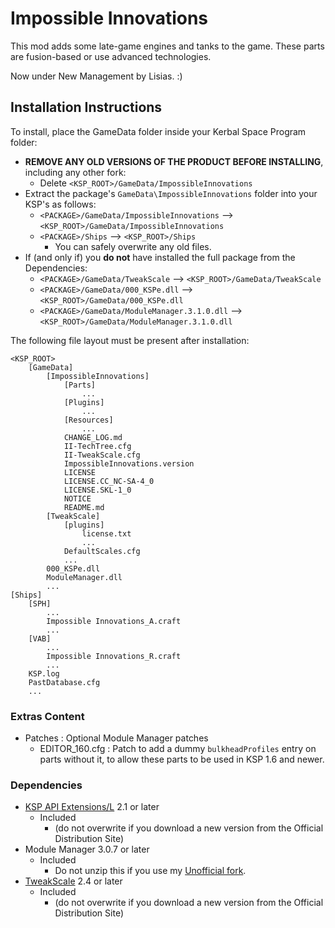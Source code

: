 # Impossible Innovations

This mod adds some late-game engines and tanks to the game. These parts are fusion-based or use advanced technologies.

Now under New Management by Lisias. :)


## Installation Instructions

To install, place the GameData folder inside your Kerbal Space Program folder:

* **REMOVE ANY OLD VERSIONS OF THE PRODUCT BEFORE INSTALLING**, including any other fork:
	+ Delete `<KSP_ROOT>/GameData/ImpossibleInnovations`
* Extract the package's `GameData\ImpossibleInnovations` folder into your KSP's as follows:
	+ `<PACKAGE>/GameData/ImpossibleInnovations` --> `<KSP_ROOT>/GameData/ImpossibleInnovations`
	+ `<PACKAGE>/Ships` --> `<KSP_ROOT>/Ships`
		- You can safely overwrite any old files.
* If (and only if) you **do not** have installed the full package from the Dependencies:
	+ `<PACKAGE>/GameData/TweakScale` --> `<KSP_ROOT>/GameData/TweakScale`
	+ `<PACKAGE>/GameData/000_KSPe.dll` --> `<KSP_ROOT>/GameData/000_KSPe.dll`
	+ `<PACKAGE>/GameData/ModuleManager.3.1.0.dll` --> `<KSP_ROOT>/GameData/ModuleManager.3.1.0.dll`

The following file layout must be present after installation:

```
<KSP_ROOT>
	[GameData]
		[ImpossibleInnovations]
			[Parts]
				...
			[Plugins]
				...
			[Resources]
				...
			CHANGE_LOG.md
			II-TechTree.cfg
			II-TweakScale.cfg
			ImpossibleInnovations.version
			LICENSE
			LICENSE.CC_NC-SA-4_0
			LICENSE.SKL-1_0
			NOTICE
			README.md
		[TweakScale]
			[plugins]
				license.txt
				...
			DefaultScales.cfg
			...
		000_KSPe.dll
		ModuleManager.dll
		...
[Ships]
	[SPH]
		...
		Impossible Innovations_A.craft
		...
	[VAB]
		...
		Impossible Innovations_R.craft
		...
	KSP.log
	PastDatabase.cfg
	...
```

### Extras Content

* Patches : Optional Module Manager patches
	+ EDITOR_160.cfg : Patch to add a dummy `bulkheadProfiles` entry on parts without it, to allow these parts to be used in KSP 1.6 and newer.

### Dependencies

* [KSP API Extensions/L](https://github.com/net-lisias-ksp/KSPAPIExtensions) 2.1 or later
	+ Included
		- (do not overwrite if you download a new version from the Official Distribution Site)
* Module Manager 3.0.7 or later
	+ Included
		- Do not unzip this if you use my [Unofficial fork](https://github.com/net-lisias-kspu/ModuleManager). 
* [TweakScale](https://github.com/net-lisias-ksp/TweakScale) 2.4 or later
	+ Included
		- (do not overwrite if you download a new version from the Official Distribution Site)

